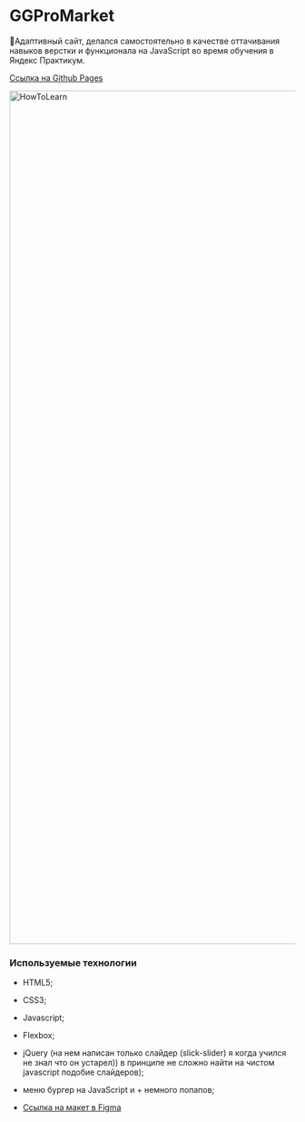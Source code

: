 # GGProMarket

🔨Адаптивный сайт, делался самостоятельно в качестве оттачивания навыков верстки и функционала на JavaScript во время обучения в Яндекс Практикум.

[Ссылка на Github Pages](https://mikhailyandex.github.io/promarket/)

<img width="1503" alt="HowToLearn" src="https://user-images.githubusercontent.com/114576286/220314875-fb0e1705-2103-4ea3-b588-0bbe0ca49f68.png">

### Используемые технологии
* HTML5;
* CSS3;
* Javascript;
* Flexbox;
* jQuery (на нем написан только слайдер (slick-slider) я когда учился не знал что он устарел)) в принципе не сложно найти на чистом javascript подобие слайдеров);
* меню бургер на JavaScript и + немного попапов;

* [Ссылка на макет в Figma](https://www.figma.com/file/ezGT0hJifnkuA704mqLkSF/GGPromarket-(Copy)?node-id=0%3A1&t=5mEMAV2EmYNDdlRe-0)
